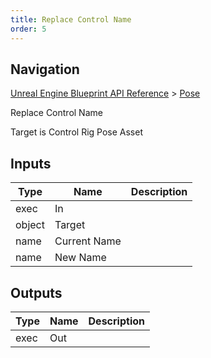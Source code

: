 ```yaml
---
title: Replace Control Name
order: 5
---
```

## Navigation

[Unreal Engine Blueprint API Reference](https://dev.epicgames.com/documentation/en-us/unreal-engine/BlueprintAPI) > [Pose](https://dev.epicgames.com/documentation/en-us/unreal-engine/BlueprintAPI/Pose)

Replace Control Name

Target is Control Rig Pose Asset

## Inputs

| Type | Name | Description |
| --- | --- | --- |
| exec | In |  |
| object | Target |  |
| name | Current Name |  |
| name | New Name |  |

## Outputs

| Type | Name | Description |
| --- | --- | --- |
| exec | Out |  |
